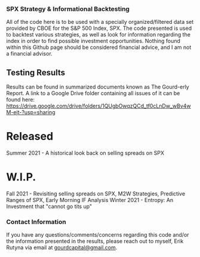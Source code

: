 ### SPX Strategy & Informational Backtesting
All of the code here is to be used with a specially organized/filtered data set provided by CBOE for the S&P 500 Index, SPX. The code presented is used to backtest various strategies, as well as look for information regarding the index in order to find possible investment opportunities. Nothing found within this Github page should be considered financial advice, and I am not a financial advisor.

## Testing Results
Results can be found in summarized documents known as The Gourd-erly Report. A link to a Google Drive folder containing all issues of it can be found here:
https://drive.google.com/drive/folders/1QUgbOwqzQCd_tf0cLnDw_wBv4wM-ejt-?usp=sharing

# **Released**
Summer 2021 - A historical look back on selling spreads on SPX

# **W.I.P.**
Fall 2021 - Revisiting selling spreads on SPX, M2W Strategies, Predictive Ranges of SPX, Early Morning IF Analysis
Winter 2021 - Entropy: An Investment that "cannot go tits up"

### Contact Information
If you have any questions/comments/concerns regarding this code and/or the information presented in the results, please reach out to myself, Erik Rutyna via email at gourdcapital@gmail.com.